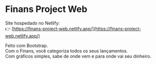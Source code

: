 # Finans Project Web

Site hospedado no Netlify:  
👉 [https://finans-project-web.netlify.app/](https://finans-project-web.netlify.app/)

Feito com Bootstrap.  
Com o Finans, você categoriza todos os seus lançamentos.  
Com gráficos simples, sabe de onde vem e para onde vai seu dinheiro.
